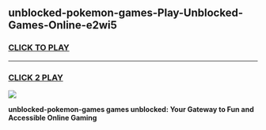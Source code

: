 
## unblocked-pokemon-games-Play-Unblocked-Games-Online-e2wi5
<h3>
<a href="https://premium76.site?title=unblocked-pokemon-games&ref=25A">CLICK TO PLAY</a></h3>
<hr>

<h3>
<a href="https://premium76.site?title=unblocked-pokemon-games&ref=25A">CLICK 2 PLAY</a>
  
</h3>

<a href="https://premium76.site?title=unblocked-pokemon-games&ref=25A"><img src="https://clearcache.store/games.png"></a>


**unblocked-pokemon-games games unblocked: Your Gateway to Fun and Accessible Online Gaming**
